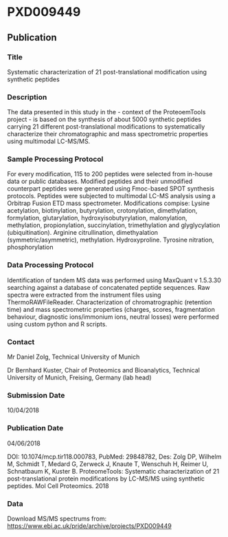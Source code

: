 # PXD009449

## Publication


### Title

Systematic characterization of 21 post-translational modification using synthetic peptides

### Description

The data presented in this study in the - context of the ProteoemTools project - is based on the synthesis of about 5000 synthetic peptides carrying 21 different post-translational modifications to systematically characterize their chromatographic and mass spectrometric properties using multimodal LC-MS/MS.

### Sample Processing Protocol

For every modification, 115 to 200 peptides were selected from in-house data or public databases. Modified peptides and their unmodified counterpart peptides were generated using Fmoc-based SPOT synthesis protocols. Peptides were subjected to multimodal LC-MS analysis using a Orbitrap Fusion ETD mass spectrometer. Modifications compise: Lysine acetylation, biotinylation, butyrylation, crotonylation, dimethylation, formylation, glutarylation, hydroxyisobutyrylation, malonylation, methylation, propionylation, succinylation, trimethylation and glyglycylation (ubiquitination). Arginine citrullination, dimethyalation (symmetric/asymmetric), methylation. Hydroxyproline. Tyrosine nitration, phosphorylation

### Data Processing Protocol

Identification of tandem MS data was performed using MaxQuant v 1.5.3.30 searching against a database of concatenated peptide sequences. Raw spectra were extracted from the instrument files using ThermoRAWFileReader. Characterization of chromatrographic (retention time) and mass spectrometric properties (charges, scores, fragmentation behaviour, diagnostic ions/immonium ions, neutral losses) were performed using custom python and R scripts.

### Contact

Mr Daniel Zolg, Technical University of Munich

Dr Bernhard Kuster, Chair of Proteomics and Bioanalytics, Technical University of Munich, Freising, Germany (lab head)

### Submission Date

10/04/2018

### Publication Date

04/06/2018

DOI: 10.1074/mcp.tir118.000783, PubMed: 29848782, Des: Zolg DP, Wilhelm M, Schmidt T, Medard G, Zerweck J, Knaute T, Wenschuh H, Reimer U, Schnatbaum K, Kuster B. ProteomeTools: Systematic characterization of 21 post-translational protein modifications by LC-MS/MS using synthetic peptides. Mol Cell Proteomics. 2018

### Data 

Download MS/MS spectrums from: https://www.ebi.ac.uk/pride/archive/projects/PXD009449 
